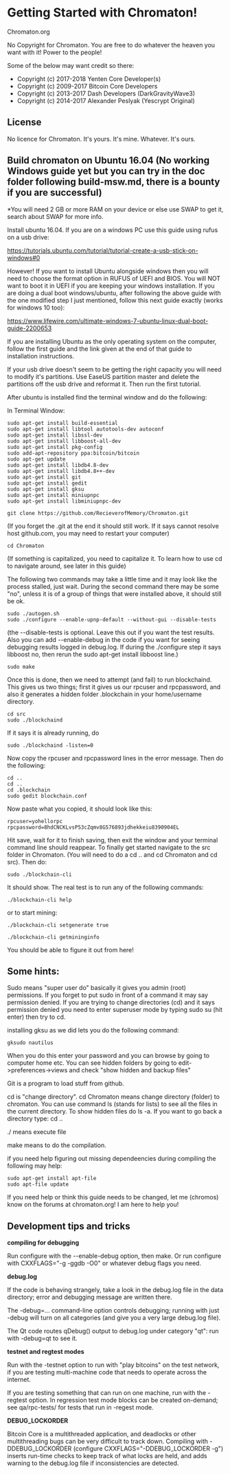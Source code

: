 Getting Started with Chromaton!
=====================================

Chromaton.org

No Copyright for Chromaton.  You are free to do whatever the heaven you want with it!  Power to the people!

Some of the below may want credit so there:
* Copyright (c) 2017-2018 Yenten Core Developer(s)
* Copyright (c) 2009-2017 Bitcoin Core Developers
* Copyright (c) 2013-2017 Dash Developers (DarkGravityWave3)
* Copyright (c) 2014-2017 Alexander Peslyak (Yescrypt Original)

License
-------

No licence for Chromaton.  It's yours.  It's mine.  Whatever.  It's ours.

Build chromaton on Ubuntu 16.04 (No working Windows guide yet but you can try in the doc folder following build-msw.md, there is a bounty if you are successful)
-------------------

*You will need 2 GB or more RAM on your device or else use SWAP to get it, search about SWAP for more info.

Install ubuntu 16.04.  If you are on a windows PC use this guide using rufus on a usb drive:

https://tutorials.ubuntu.com/tutorial/tutorial-create-a-usb-stick-on-windows#0 

However!  If you want to install Ubuntu alongside windows then you will need to choose the format option in RUFUS of UEFI and BIOS.  You will NOT want to boot it in UEFI if you are keeping your windows installation.  If you are doing a dual boot windows/ubuntu, after following the above guide with the one modified step I just mentioned, follow this next guide exactly (works for windows 10 too):

https://www.lifewire.com/ultimate-windows-7-ubuntu-linux-dual-boot-guide-2200653

If you are installing Ubuntu as the only operating system on the computer, follow the first guide and the link given at the end of that guide to installation instructions.


If your usb drive doesn't seem to be getting the right capacity you will need to modify it's partitions.  Use EaseUS partition master and delete the partitions off the usb drive and reformat it.  Then run the first tutorial.

After ubuntu is installed find the terminal window and do the following:

In Terminal Window:

    sudo apt-get install build-essential
    sudo apt-get install libtool autotools-dev autoconf
    sudo apt-get install libssl-dev
    sudo apt-get install libboost-all-dev
    sudo apt-get install pkg-config
    sudo add-apt-repository ppa:bitcoin/bitcoin
    sudo apt-get update
    sudo apt-get install libdb4.8-dev
    sudo apt-get install libdb4.8++-dev
    sudo apt-get install git
    sudo apt-get install gedit
    sudo apt-get install gksu
    sudo apt-get install miniupnpc
    sudo apt-get install libminiupnpc-dev
    
    git clone https://github.com/RecieverofMemory/Chromaton.git
    
  (If you forget the .git at the end it should still work.  If it says cannot resolve host github.com, you may need to restart your computer)
  
    cd Chromaton
    
  (If something is capitalized, you need to capitalize it.  To learn how to use cd to navigate around, see later in this guide)
  
  The following two commands may take a little time and it may look like the process stalled, just wait.  During the second command there may be some "no", unless it is of a group of things that were installed above, it should still be ok.
  
    sudo ./autogen.sh
    sudo ./configure --enable-upnp-default --without-gui --disable-tests
    
  (the --disable-tests is optional.  Leave this out if you want the test results.  Also you can add --enable-debug in the code if you want for seeing debugging results logged in debug.log.  If during the ./configure step it says libboost no, then rerun the sudo apt-get install libboost line.)
    
    sudo make
    
  Once this is done, then we need to attempt (and fail) to run blockchaind.  This gives us two things; first it gives us our rpcuser and rpcpassword, and also it generates a hidden folder .blockchain in your home/username directory.
  
    cd src
    sudo ./blockchaind
  
  If it says it is already running, do
  
    sudo ./blockchaind -listen=0
    
  Now copy the rpcuser and rpcpassword lines in the error message. Then do the following:

    cd ..
    cd ..
    cd .blockchain
    sudo gedit blockchain.conf
    
  Now paste what you copied, it should look like this:
  
    rpcuser=yohellorpc
    rpcpassword=8hdCNCKLvsP53cZqmv8G576893jdhekkeiu8390904EL
    
  Hit save, wait for it to finish saving, then exit the window and your terminal command line should reappear.  To finally get started navigate to the src folder in Chromaton. (You will need to do a cd .. and cd Chromaton and cd src).  Then do:
    
    sudo ./blockchain-cli
    
  It should show. The real test is to run any of the following commands:
  
    ./blockchain-cli help
    
  or to start mining:
  
    ./blockchain-cli setgenerate true
    
    ./blockchain-cli getmininginfo
    
  You should be able to figure it out from here!
  
  Some hints:
  ----------
    
  Sudo means "super user do" basically it gives you admin (root) permissions.  If you forget to put sudo in front of a command it may say permission denied.  If you are trying to change directories (cd) and it says permission denied you need to enter superuser mode by typing sudo su (hit enter) then try to cd.
  
  installing gksu as we did lets you do the following command:
  
    gksudo nautilus
    
  When you do this enter your password and you can browse by going to computer home etc.  You can see hidden folders by going to edit->preferences->views and check "show hidden and backup files"
  
  Git is a program to load stuff from github.
  
  cd is "change directory".  cd Chromaton means change directory (folder) to chromaton.  You can use command ls (stands for lists) to see all the files in the current directory.  To show hidden files do ls -a.  If you want to go back a directory type: cd .. 
  
  ./ means execute file
  
  make means to do the compilation.
  
  if you need help figuring out missing dependeencies during compiling the following may help:
  
    sudo apt-get install apt-file
    sudo apt-file update
  


If you need help or think this guide needs to be changed, let me (chromos) know on the forums at chromaton.org!  I am here to help you!






Development tips and tricks
---------------------------

**compiling for debugging**

Run configure with the --enable-debug option, then make. Or run configure with
CXXFLAGS="-g -ggdb -O0" or whatever debug flags you need.

**debug.log**

If the code is behaving strangely, take a look in the debug.log file in the data directory;
error and debugging message are written there.

The -debug=... command-line option controls debugging; running with just -debug will turn
on all categories (and give you a very large debug.log file).

The Qt code routes qDebug() output to debug.log under category "qt": run with -debug=qt
to see it.

**testnet and regtest modes**

Run with the -testnet option to run with "play bitcoins" on the test network, if you
are testing multi-machine code that needs to operate across the internet.

If you are testing something that can run on one machine, run with the -regtest option.
In regression test mode blocks can be created on-demand; see qa/rpc-tests/ for tests
that run in -regest mode.

**DEBUG_LOCKORDER**

Bitcoin Core is a multithreaded application, and deadlocks or other multithreading bugs
can be very difficult to track down. Compiling with -DDEBUG_LOCKORDER (configure
CXXFLAGS="-DDEBUG_LOCKORDER -g") inserts run-time checks to keep track of what locks
are held, and adds warning to the debug.log file if inconsistencies are detected.

